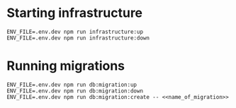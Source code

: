 # Starting infrastructure

```
ENV_FILE=.env.dev npm run infrastructure:up
ENV_FILE=.env.dev npm run infrastructure:down
```

# Running migrations

```
ENV_FILE=.env.dev npm run db:migration:up
ENV_FILE=.env.dev npm run db:migration:down
ENV_FILE=.env.dev npm run db:migration:create -- <<name_of_migration>>
```
